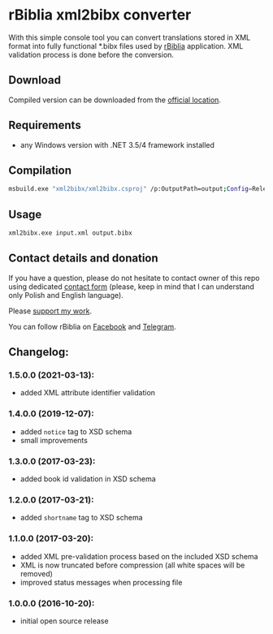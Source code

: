 # rBiblia xml2bibx converter

With this simple console tool you can convert translations stored in XML format into fully functional *.bibx files used by [rBiblia](https://rbiblia.toborek.info) application. XML validation process is done before the conversion.

## Download

Compiled version can be downloaded from the [official location](https://api.toborek.info/download/xml2bibx.exe).

## Requirements

* any Windows version with .NET 3.5/4 framework installed

## Compilation

```bash
msbuild.exe "xml2bibx/xml2bibx.csproj" /p:OutputPath=output;Config=Release
```

## Usage

```bash
xml2bibx.exe input.xml output.bibx
```

## Contact details and donation

If you have a question, please do not hesitate to contact owner of this repo using dedicated [contact form](https://kontakt.toborek.info) (please, keep in mind that I can understand only Polish and English language).

Please [support my work](https://rbiblia.toborek.info/donation/).

You can follow rBiblia on [Facebook](https://www.facebook.com/rBiblia) and [Telegram](https://t.me/rBiblia).

## Changelog:

### 1.5.0.0 (2021-03-13):
* added XML attribute identifier validation

### 1.4.0.0 (2019-12-07):
* added `notice` tag to XSD schema
* small improvements

### 1.3.0.0 (2017-03-23):
* added book id validation in XSD schema

### 1.2.0.0 (2017-03-21):
* added `shortname` tag to XSD schema

### 1.1.0.0 (2017-03-20):
* added XML pre-validation process based on the included XSD schema
* XML is now truncated before compression (all white spaces will be removed)
* improved status messages when processing file

### 1.0.0.0 (2016-10-20):
* initial open source release
